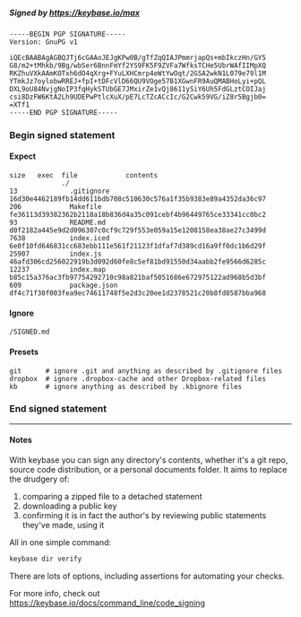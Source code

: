 ##### Signed by https://keybase.io/max
```
-----BEGIN PGP SIGNATURE-----
Version: GnuPG v1

iQEcBAABAgAGBQJTj6cGAAoJEJgKPw0B/gTfZqQIAJPmmrjapQs+mbIkczHn/GY5
G8/m2+tMhkb/9Bg/wbSer6BnnFmYf2YS9FK5F9ZVFa7WfksTCHe5UbrWAfIIMpXQ
RKZhuVXkAAmKOTxh6dO4qXrg+FYuLXHCmrp4eWtYwOqt/2GSA2wkN1L079e79l1M
YTmkJz7oylobwRREJ+fpI+tDFcVlD66QU9VOge57B1XGwnFR9AuQMABHoLyi+pQL
DXL9oU84NvjgNoIP3fqHykSTUbGE7JMxirZe1vQj8611ySiY6Uh5FdGLztCOIJaj
csi8DzFW6KtA2Lh9UDEPwPtlcXuX/pE7LcTZcACcIc/G2Cwk59VG/iZ8r5Bgjb0=
=XTf1
-----END PGP SIGNATURE-----

```

<!-- END SIGNATURES -->

### Begin signed statement 

#### Expect

```
size   exec  file            contents                                                        
             ./                                                                              
13             .gitignore    16d30e4462189fb14dd611bdb708c510630c576a1f35b9383e89a4352da36c97
206            Makefile      fe36113d39382362b2118a18b836d4a35c091cebf4b96449765ce33341cc0bc2
93             README.md     d0f2182a445e9d2d096307c0cf9c729f553e059a15e1208158ea38ae27c3499d
7638           index.iced    6e0f10fd646831cc683ebb111e561f21123f1dfaf7d389cd16a9ff0dc1b6d29f
25907          index.js      46afd306cd256022919b3d092d60fe8c5ef81bd91550d34aabb2fe9566d6285c
12237          index.map     b85c15a376ac3fb97754292710c98a821baf5051686e672975122ad968b5d3bf
609            package.json  df4c71f30f003fea9ec74611748f5e2d3c20ee1d2378521c20b8fd8587bba968
```

#### Ignore

```
/SIGNED.md
```

#### Presets

```
git      # ignore .git and anything as described by .gitignore files
dropbox  # ignore .dropbox-cache and other Dropbox-related files    
kb       # ignore anything as described by .kbignore files          
```

<!-- summarize version = 0.0.8 -->

### End signed statement

<hr>

#### Notes

With keybase you can sign any directory's contents, whether it's a git repo,
source code distribution, or a personal documents folder. It aims to replace the drudgery of:

  1. comparing a zipped file to a detached statement
  2. downloading a public key
  3. confirming it is in fact the author's by reviewing public statements they've made, using it

All in one simple command:

```bash
keybase dir verify
```

There are lots of options, including assertions for automating your checks.

For more info, check out https://keybase.io/docs/command_line/code_signing